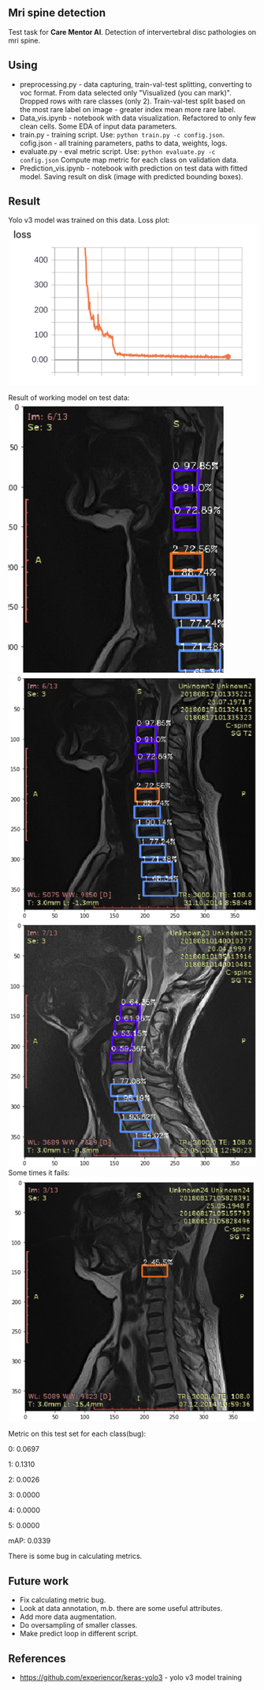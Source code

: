 
## Mri spine detection
Test task for **Care Mentor AI**. Detection of intervertebral disc pathologies on mri spine.
## Using
- preprocessing.py - data capturing, train-val-test splitting, converting to voc format.
From data selected only "Visualized (you can mark)". Dropped rows with rare classes (only 2). Train-val-test split based on the most rare label on image - greater index mean more rare label. 
- Data_vis.ipynb - notebook with data visualization. Refactored to only few clean cells. Some EDA of input data parameters.
- train.py - training script. Use: ```python train.py -c config.json```. cofig.json - all training parameters, paths to data, weights, logs.
- evaluate.py - eval metric script. Use: ```python evaluate.py -c config.json``` Compute map metric for each class on validation data.
- Prediction_vis.ipynb - notebook with prediction on test data with fitted model. Saving result 
on disk (image with predicted bounding boxes).
## Result
Yolo v3 model was trained on this data. Loss plot:
<img src="imgs/loss.png">

Result of working model on test data:
<img src="imgs/img1.png">
<img src="imgs/img2.png">
<img src="imgs/img3.png">
Some times it fails:
<img src="imgs/img4.png">

Metric on this test set for each class(bug):

0: 0.0697

1: 0.1310

2: 0.0026

3: 0.0000

4: 0.0000

5: 0.0000

mAP: 0.0339

There is some bug in calculating metrics.

## Future work
- Fix calculating metric bug.
- Look at data annotation, m.b. there are some useful attributes.
- Add more data augmentation.
- Do oversampling of smaller classes.
- Make predict loop in different script.

## References
- https://github.com/experiencor/keras-yolo3 - yolo v3 model training